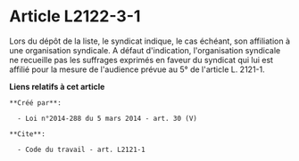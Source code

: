 # Article L2122-3-1

Lors du dépôt de la liste, le syndicat indique, le cas échéant, son affiliation à une organisation syndicale. A défaut
d'indication, l'organisation syndicale ne recueille pas les suffrages exprimés en faveur du syndicat qui lui est affilié pour
la mesure de l'audience prévue au 5° de l'article L. 2121-1.

**Liens relatifs à cet article**

	**Créé par**:

	  - Loi n°2014-288 du 5 mars 2014 - art. 30 (V)

	**Cite**:

	  - Code du travail - art. L2121-1

